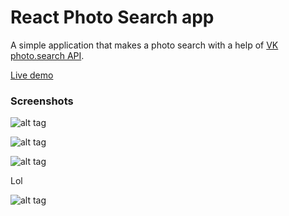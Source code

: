 # React Photo Search app

A simple application that makes a photo search with a help of [VK photo.search API].

[Live demo]

### Screenshots

![alt tag](https://raw.github.com/pavermakov/react-photo-search/master/screenshots/Capture2.png)

![alt tag](https://raw.github.com/pavermakov/react-photo-search/master/screenshots/Capture3.png)

![alt tag](https://raw.github.com/pavermakov/react-photo-search/master/screenshots/Capture4.png)

Lol

![alt tag](https://raw.github.com/pavermakov/react-photo-search/master/screenshots/Capture1.png)



[VK photo.search API]: <https://vk.com/dev/photos.search>
[Live demo]: <https://sleepy-dusk-78465.herokuapp.com/>